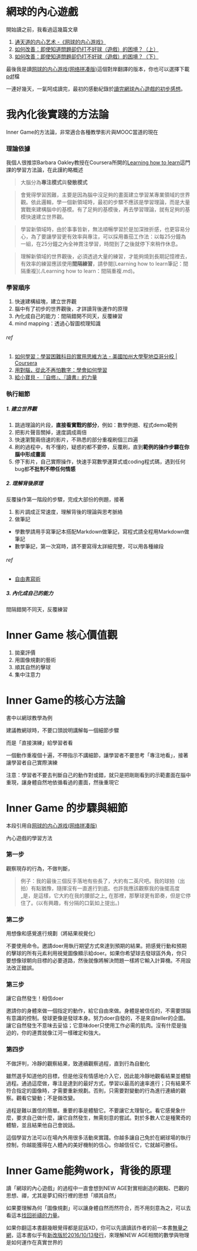 # 網球的內心遊戲

開始讀之前，我看過這幾篇文章
1. [通天道的内心艺术 -《网球的内心游戏》](http://www.jianshu.com/p/e5809764a00e)
2. [如何改善：即使知道問題卻仍打不好球（遊戲）的困境？（上）](http://www.jianshu.com/p/7bb566d24cd1)
3. [如何改善：即使知道問題卻仍打不好球（遊戲）的困境？（下）](http://www.jianshu.com/p/d770326aa0e2)

最後我是讀[网球的内心游戏(网络拼凑版)](http://wk.baidu.com/view/a36e601755270722192ef769?pcf=2#1)這個對岸翻譯的版本，你也可以選擇下載[pdf](https://pan.baidu.com/share/link?shareid=2295239129&uk=1263103789&fid=230260941230397)檔

一連好幾天，一氣呵成讀完，最初的感動紀錄於[讀完網球內心遊戲的初步感想](./讀完網球內心遊戲的初步感想.md)。

# 我內化後實踐的方法論

Inner Game的方法論，非常適合各種教學影片與MOOC當道的現在

### 理論依據

我個人很推崇Barbara Oakley教授在Coursera所開的[Learning how to learn](https://www.coursera.org/learn/learning-how-to-learn)這門課的學習方法論，在此謹約略概述

>大腦分為**專注模式**與**發散模式**


>會覺得學習困難，主要是因為腦中沒足夠的畫面建立學習某專業領域的世界觀。依此邏輯，學一個新領域時，最初的步驟不應該是學習理論，而是大量實戰來建構腦中的基模。有了足夠的基模後，再去學習理論，就有足夠的基模快速建立世界觀。

>學習新領域時，由於事事皆新，無法順暢學習於是加深挫折感，也更容易分心，為了要讓學習更有效率與專注，可以採用番茄工作法：以每25分鐘為一組，在25分鐘之內全神貫注學習，時間到了之後就停下來稍作休息。

>理解新領域的世界觀後，必須透過大量的練習，才能夠燒到長期記憶裡去，有效率的練習應該使用**間隔練習**，請參閱[Learning how to learn筆記：間隔重複](./Learning how to learn：間隔重複.md)。



### 學習順序

1. 快速建構組塊，建立世界觀
2. 腦中有了初步的世界觀後，才詳讀背後運作的原理
3. 內化成自己的能力：間隔錯開不同天，反覆練習
4. mind mapping：透過心智圖梳理知識



###### ref
1. [如何學習：學習困難科目的實用思維方法 - 美國加州大學聖地亞哥分校 | Coursera](https://www.coursera.org/learn/learning-how-to-learn)
2. [用對腦，從此不再怕數字：學會如何學習](http://www.books.com.tw/products/0010690319)
3. [給小寶貝 - 『自修』、『讀書』的力量](https://dotblogs.com.tw/sanctuary/2008/09/30/5540)

### 執行細節

##### 1. 建立世界觀
1. 跳過理論的片段，**直接看實戰的部分**，例如：數學例題、程式demo範例
2. 把影片聲音關掉，速度調成兩倍
3. 快速瀏覽兩倍速的影片，不熟悉的部分重複刷個三四遍
4. 刷的過程中，有不懂的，疑惑的都不要停，反覆刷，直到**範例的操作步驟在你腦中形成畫面**
5. 停下影片，自己實際操作，快速手寫數學運算式或coding程式碼，遇到任何bug都**不批判不帶任何情感**

##### 2. 理解背後原理
反覆操作第一階段的步驟，完成大部份的例題，接著
1. 影片調成正常速度，理解背後的理論與思考脈絡
2. 做筆記
  - 學數學請用手寫筆記本搭配Markdown做筆記，寫程式請全程用Markdown做筆記
  - 數學筆記，第一次寫時，請不要寫得太詳細完整，可以用各種線段

###### ref
- [自由書寫術](http://www.books.com.tw/products/0010726388)

##### 3. 內化成自己的能力

間隔錯開不同天，反覆練習

# Inner Game 核心價值觀

1. 拋棄評價
2. 用圖像規劃的藝術
3. 順其自然的擊球
4. 集中注意力


# Inner Game的核心方法論

書中以網球教學為例

建議教網球時，不要口頭說明講解每一個細節步驟

而是「直接演練」給學習者看

一個動作重複個十遍，不帶指示不講細節，讓學習者不要思考「專注地看」，接著讓學習者自己實際演練

注意：學習者不要去判斷自己的動作對或錯，就只是把剛剛看到的示範畫面在腦中重現，讓身體自然地依循看過的畫面，然後重現它


# Inner Game 的步驟與細節

本段引用自[网球的内心游戏(网络拼凑版)](http://wk.baidu.com/view/a36e601755270722192ef769?pcf=2#1)

內心遊戲的學習方法

### 第一步
觀察現存的行為，不做判斷，

>例子：我的最後三個反手落地有些長了，大約有二英尺吧。我的球拍（出拍）有點猶豫，隨揮沒有一直進行到底。也許我應該觀察我的後擺高度„是，是這樣，它大約在我的腰部之上„ 在那裡，那擊球更有節奏，但是它停住了。(以有興趣，有分隔的口氣如上提出。)

### 第二步
用想像和感覺進行規劃（將結果視覺化）

不要使用命令。邀請doer用執行期望方式來達到預期的結果。把感覺行動和預期的擊球的所有元素利用視覺圖像顯示給doer。如果你希望球去發球區外角，你只要想像球朝向目標的必要道路，然後就像將解決問題一樣將它輸入計算機。不用設法改正錯誤。

### 第三步
讓它自然發生！相信doer

邀請你的身體來做一個指定的動作，給它自由來做。身體是被信任的，不需要頭腦有意識的控制。發球更像是發球本身。努力doer自發的，不是來自teller的企圖。讓它自然發生不意味去妥協；它意味doer只使用工作必需的肌肉。沒有什麼是強迫的，你的連貫就像江河一樣確定和強大。

### 第四步
不做評判，冷靜的觀察結果，致連續觀察過程，直到行為自動化

雖然選手知道他的目標，但是他沒有情感地介入它，因此能冷靜地觀看結果並體驗過程。通過這麼做，專注是達到的最好方式，學習以最高的速率進行；只有結果不符合指定的圖像時，才需要重新規劃。否則，只需要對變動的行為進行連續的觀察。觀看它變動；不是做改變。

過程是難以置信的簡單。重要的事是體驗它。不要讓它太理智化。看它感覺象什麼，要求自己做什麼，讓它自然發生，無需刻意的嘗試。對於多數人它是種驚奇的體驗，並且結果他自己會說話。

這個學習方法可以在場內外用很多活動來實踐。你越多讓自己免於在網球場的執行控制，你越能獲得在人體內的美好機制的信心。你越信任它，它就越可勝任。


# Inner Game能夠work，背後的原理

讀「網球的內心遊戲」的過程中一直會想到NEW AGE對實相創造的觀點、巴觀的思想、禪，尤其是夢幻飛行裡的思想「順其自然」

如果要理解為何「圖像規劃」可以讓身體自然而然符合，而不用刻意為之，可以去看這本[找回祈禱的力量](http://www.books.com.tw/products/0010506368)。

如果你翻這本書翻幾眼覺得都是屁話XD，你可以先讀讀該作者的前一本書[無量之網](http://www.books.com.tw/products/0010460890)，這本書似乎有[新改版於2016/10/13發行](http://www.books.com.tw/products/0010731412)，來理解NEW AGE相關的數學與物理是如何運作在真實世界的
